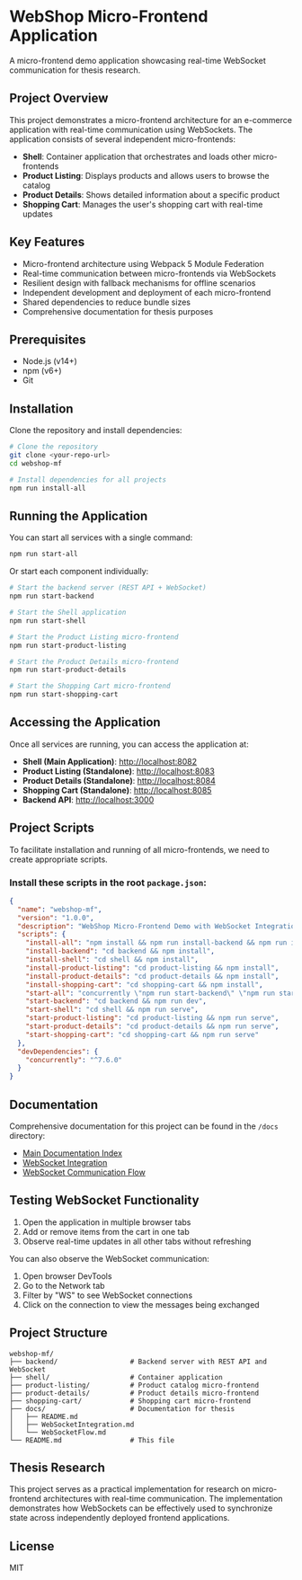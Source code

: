 # WebShop Micro-Frontend Application

A micro-frontend demo application showcasing real-time WebSocket communication for thesis research.

## Project Overview

This project demonstrates a micro-frontend architecture for an e-commerce application with real-time communication using WebSockets. The application consists of several independent micro-frontends:

- **Shell**: Container application that orchestrates and loads other micro-frontends
- **Product Listing**: Displays products and allows users to browse the catalog
- **Product Details**: Shows detailed information about a specific product
- **Shopping Cart**: Manages the user's shopping cart with real-time updates

## Key Features

- Micro-frontend architecture using Webpack 5 Module Federation
- Real-time communication between micro-frontends via WebSockets
- Resilient design with fallback mechanisms for offline scenarios
- Independent development and deployment of each micro-frontend
- Shared dependencies to reduce bundle sizes
- Comprehensive documentation for thesis purposes

## Prerequisites

- Node.js (v14+)
- npm (v6+)
- Git

## Installation

Clone the repository and install dependencies:

```bash
# Clone the repository
git clone <your-repo-url>
cd webshop-mf

# Install dependencies for all projects
npm run install-all
```

## Running the Application

You can start all services with a single command:

```bash
npm run start-all
```

Or start each component individually:

```bash
# Start the backend server (REST API + WebSocket)
npm run start-backend

# Start the Shell application
npm run start-shell

# Start the Product Listing micro-frontend
npm run start-product-listing

# Start the Product Details micro-frontend
npm run start-product-details

# Start the Shopping Cart micro-frontend
npm run start-shopping-cart
```

## Accessing the Application

Once all services are running, you can access the application at:

- **Shell (Main Application)**: [http://localhost:8082](http://localhost:8082)
- **Product Listing (Standalone)**: [http://localhost:8083](http://localhost:8083)
- **Product Details (Standalone)**: [http://localhost:8084](http://localhost:8084)
- **Shopping Cart (Standalone)**: [http://localhost:8085](http://localhost:8085)
- **Backend API**: [http://localhost:3000](http://localhost:3000)

## Project Scripts

To facilitate installation and running of all micro-frontends, we need to create appropriate scripts.

### Install these scripts in the root `package.json`:

```json
{
  "name": "webshop-mf",
  "version": "1.0.0",
  "description": "WebShop Micro-Frontend Demo with WebSocket Integration",
  "scripts": {
    "install-all": "npm install && npm run install-backend && npm run install-shell && npm run install-product-listing && npm run install-product-details && npm run install-shopping-cart",
    "install-backend": "cd backend && npm install",
    "install-shell": "cd shell && npm install",
    "install-product-listing": "cd product-listing && npm install",
    "install-product-details": "cd product-details && npm install", 
    "install-shopping-cart": "cd shopping-cart && npm install",
    "start-all": "concurrently \"npm run start-backend\" \"npm run start-shell\" \"npm run start-product-listing\" \"npm run start-product-details\" \"npm run start-shopping-cart\"",
    "start-backend": "cd backend && npm run dev",
    "start-shell": "cd shell && npm run serve",
    "start-product-listing": "cd product-listing && npm run serve",
    "start-product-details": "cd product-details && npm run serve",
    "start-shopping-cart": "cd shopping-cart && npm run serve"
  },
  "devDependencies": {
    "concurrently": "^7.6.0"
  }
}
```

## Documentation

Comprehensive documentation for this project can be found in the `/docs` directory:

- [Main Documentation Index](./docs/README.md)
- [WebSocket Integration](./docs/WebSocketIntegration.md)
- [WebSocket Communication Flow](./docs/WebSocketFlow.md)

## Testing WebSocket Functionality

1. Open the application in multiple browser tabs
2. Add or remove items from the cart in one tab
3. Observe real-time updates in all other tabs without refreshing

You can also observe the WebSocket communication:
1. Open browser DevTools
2. Go to the Network tab
3. Filter by "WS" to see WebSocket connections
4. Click on the connection to view the messages being exchanged

## Project Structure

```
webshop-mf/
├── backend/                  # Backend server with REST API and WebSocket
├── shell/                    # Container application
├── product-listing/          # Product catalog micro-frontend
├── product-details/          # Product details micro-frontend
├── shopping-cart/            # Shopping cart micro-frontend
├── docs/                     # Documentation for thesis
│   ├── README.md
│   ├── WebSocketIntegration.md
│   └── WebSocketFlow.md
└── README.md                 # This file
```

## Thesis Research

This project serves as a practical implementation for research on micro-frontend architectures with real-time communication. The implementation demonstrates how WebSockets can be effectively used to synchronize state across independently deployed frontend applications.

## License

MIT 
